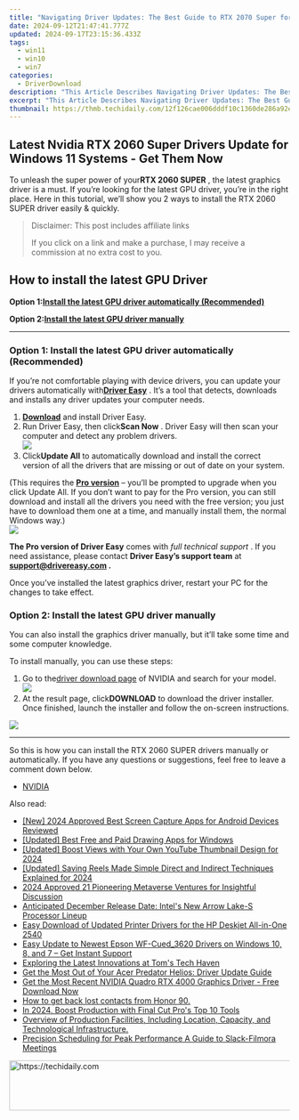 ```yaml
---
title: "Navigating Driver Updates: The Best Guide to RTX 2070 Super for Windows 11 Users"
date: 2024-09-12T21:47:41.777Z
updated: 2024-09-17T23:15:36.433Z
tags:
  - win11
  - win10
  - win7
categories:
  - DriverDownload
description: "This Article Describes Navigating Driver Updates: The Best Guide to RTX 2070 Super for Windows 11 Users"
excerpt: "This Article Describes Navigating Driver Updates: The Best Guide to RTX 2070 Super for Windows 11 Users"
thumbnail: https://thmb.techidaily.com/12f126cae006dddf10c1360de286a92e906c5d739c81b28f20530205245977db.jpg
---
```


## Latest Nvidia RTX 2060 Super Drivers Update for Windows 11 Systems - Get Them Now

To unleash the super power of your**RTX 2060 SUPER** , the latest graphics driver is a must. If you’re looking for the latest GPU driver, you’re in the right place. Here in this tutorial, we’ll show you 2 ways to install the RTX 2060 SUPER driver easily & quickly.

>  Disclaimer: This post includes affiliate links
>
>  If you click on a link and make a purchase, I may receive a commission at no extra cost to you.
>

## How to install the latest GPU Driver

 **Option 1:[Install the latest GPU driver automatically (Recommended)](https://www.drivereasy.com/knowledge/rtx-2060-super-drivers-download-update-for-windows-10/#option1)**

 **Option 2:[Install the latest GPU driver manually](https://tools.techidaily.com/drivereasy/download/)**

---

### Option 1: Install the latest GPU driver automatically (Recommended)

 If you’re not comfortable playing with device drivers, you can update your drivers automatically with[**Driver Easy**](https://tools.techidaily.com/drivereasy/download/) . It’s a tool that detects, downloads and installs any driver updates your computer needs.

1. **[Download](https://tools.techidaily.com/drivereasy/download/)**  and install Driver Easy.
2. Run Driver Easy, then click**Scan Now** . Driver Easy will then scan your computer and detect any problem drivers.  
![](https://images.drivereasy.com/wp-content/uploads/2020/11/Scan-now-1.jpg)
3. Click**Update All** to automatically download and install the correct version of all the drivers that are missing or out of date on your system.  

 (This requires the **[Pro version](https://tools.techidaily.com/drivereasy/download/)**  – you’ll be prompted to upgrade when you click Update All. If you don’t want to pay for the Pro version, you can still download and install all the drivers you need with the free version; you just have to download them one at a time, and manually install them, the normal Windows way.)  
![](https://images.drivereasy.com/wp-content/uploads/2021/04/de-2060-super-update.jpg)

**The Pro version of Driver Easy** comes with _full technical support_ . If you need assistance, please contact **Driver Easy’s support team** at **[support@drivereasy.com](https://tools.techidaily.com/drivereasy/download/) .**

 Once you’ve installed the latest graphics driver, restart your PC for the changes to take effect.

### Option 2: Install the latest GPU driver manually

 You can also install the graphics driver manually, but it’ll take some time and some computer knowledge.

To install manually, you can use these steps:

1. Go to the[driver download page](https://tools.techidaily.com/drivereasy/download/) of NVIDIA and search for your model.  
![](https://images.drivereasy.com/wp-content/uploads/2021/04/2060-super-manually-1.jpg)
2. At the result page, click**DOWNLOAD** to download the driver installer. Once finished, launch the installer and follow the on-screen instructions.  

![](https://images.drivereasy.com/wp-content/uploads/2021/04/2060-super-manually-2.jpg)

---

 So this is how you can install the RTX 2060 SUPER drivers manually or automatically. If you have any questions or suggestions, feel free to leave a comment down below.

* [NVIDIA](https://tools.techidaily.com/drivereasy/download/)

<ins class="adsbygoogle"
     style="display:block"
     data-ad-format="autorelaxed"
     data-ad-client="ca-pub-7571918770474297"
     data-ad-slot="1223367746"></ins>

<ins class="adsbygoogle"
     style="display:block"
     data-ad-client="ca-pub-7571918770474297"
     data-ad-slot="8358498916"
     data-ad-format="auto"
     data-full-width-responsive="true"></ins>

<span class="atpl-alsoreadstyle">Also read:</span>
<div><ul>
<li><a href="https://screen-sharing-recording.techidaily.com/new-2024-approved-best-screen-capture-apps-for-android-devices-reviewed/"><u>[New] 2024 Approved Best Screen Capture Apps for Android Devices Reviewed</u></a></li>
<li><a href="https://fox-friendly.techidaily.com/updated-best-free-and-paid-drawing-apps-for-windows/"><u>[Updated] Best Free and Paid Drawing Apps for Windows</u></a></li>
<li><a href="https://facebook-video-share.techidaily.com/updated-boost-views-with-your-own-youtube-thumbnail-design-for-2024/"><u>[Updated] Boost Views with Your Own YouTube Thumbnail Design for 2024</u></a></li>
<li><a href="https://instagram-videos.techidaily.com/updated-saving-reels-made-simple-direct-and-indirect-techniques-explained-for-2024/"><u>[Updated] Saving Reels Made Simple Direct and Indirect Techniques Explained for 2024</u></a></li>
<li><a href="https://fox-hovers.techidaily.com/2024-approved-21-pioneering-metaverse-ventures-for-insightful-discussion/"><u>2024 Approved 21 Pioneering Metaverse Ventures for Insightful Discussion</u></a></li>
<li><a href="https://hardware-updates.techidaily.com/anticipated-december-release-date-intels-new-arrow-lake-s-processor-lineup/"><u>Anticipated December Release Date: Intel's New Arrow Lake-S Processor Lineup</u></a></li>
<li><a href="https://hardware-updates.techidaily.com/easy-download-of-updated-printer-drivers-for-the-hp-deskjet-all-in-one-2540/"><u>Easy Download of Updated Printer Drivers for the HP Deskjet All-in-One 2540</u></a></li>
<li><a href="https://hardware-updates.techidaily.com/easy-update-to-newest-epson-wf-cued3620-drivers-on-windows-10-8-and-7-get-instant-support/"><u>Easy Update to Newest Epson WF-Cued_3620 Drivers on Windows 10, 8, and 7 – Get Instant Support</u></a></li>
<li><a href="https://hardware-updates.techidaily.com/exploring-the-latest-innovations-at-toms-tech-haven/"><u>Exploring the Latest Innovations at Tom's Tech Haven</u></a></li>
<li><a href="https://hardware-updates.techidaily.com/get-the-most-out-of-your-acer-predator-helios-driver-update-guide/"><u>Get the Most Out of Your Acer Predator Helios: Driver Update Guide</u></a></li>
<li><a href="https://hardware-updates.techidaily.com/1722971190922-get-the-most-recent-nvidia-quadro-rtx-4000-graphics-driver-free-download-now/"><u>Get the Most Recent NVIDIA Quadro RTX 4000 Graphics Driver - Free Download Now</u></a></li>
<li><a href="https://blog-min.techidaily.com/how-to-get-back-lost-contacts-from-honor-90-by-fonelab-android-recover-contacts/"><u>How to get back lost contacts from Honor 90.</u></a></li>
<li><a href="https://extra-lessons.techidaily.com/in-2024-boost-production-with-final-cut-pros-top-10-tools/"><u>In 2024, Boost Production with Final Cut Pro's Top 10 Tools</u></a></li>
<li><a href="https://hardware-updates.techidaily.com/overview-of-production-facilities-including-location-capacity-and-technological-infrastructure/"><u>Overview of Production Facilities, Including Location, Capacity, and Technological Infrastructure.</u></a></li>
<li><a href="https://on-screen-recording.techidaily.com/precision-scheduling-for-peak-performance-a-guide-to-slack-filmora-meetings/"><u>Precision Scheduling for Peak Performance A Guide to Slack-Filmora Meetings</u></a></li>
</ul></div>

<!-- affiliate ads begin -->
<a href="https://aligracehair.sjv.io/c/5597632/1934142/19272" target="_top" id="1934142">
  <img src="//a.impactradius-go.com/display-ad/19272-1934142" border="0" alt="https://techidaily.com" width="728" height="90"/>
</a>
<img height="0" width="0" src="https://aligracehair.sjv.io/i/5597632/1934142/19272" style="position:absolute;visibility:hidden;" border="0" />
<!-- affiliate ads end -->

